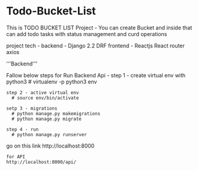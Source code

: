 # Todo-Bucket-List
This is TODO BUCKET LIST Project - You can create Bucket and inside that can add todo tasks with status management and curd operations



project tech -
  backend -
    Django 2.2
    DRF
  frontend -
    Reactjs
    React router
    axios
    


'''Backend''' 

Fallow below steps for Run Backend Api -
    step 1 - create virtual env with python3
      # virtualenv -p python3 env

    step 2 - active virtual env 
      # source env/bin/activate
      
    setp 3 - migrations
      # python manage.py makemigrations
      # python manage.py migrate
      
    step 4 - run 
      # python manage.py runserver
      
 go on this link
    http://localhost:8000
    
    for API
    http://localhost:8000/api/
      

